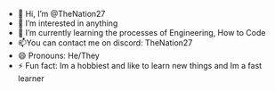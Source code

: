 - 👋 Hi, I’m @TheNation27
- 👀 I’m interested in anything 
- 🌱 I’m currently learning the processes of Engineering, How to Code
- 📫You can contact me on discord: TheNation27
- 😄 Pronouns: He/They
- ⚡ Fun fact: Im a hobbiest and like to learn new things and Im a fast learner

<!---
TheNation27/TheNation27 is a ✨ special ✨ repository because its `README.md` (this file) appears on your GitHub profile.
You can click the Preview link to take a look at your changes.
--->
